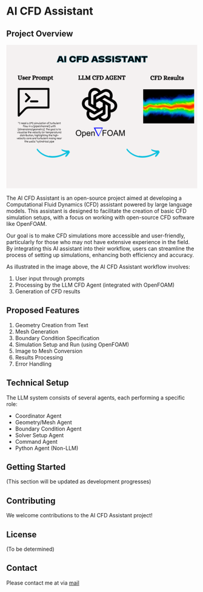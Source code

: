 # AI CFD Assistant

## Project Overview

![AI CFD Assistant Overview](images/ai-cfd-assistant-overview.png)

The AI CFD Assistant is an open-source project aimed at developing a Computational Fluid Dynamics (CFD) assistant powered by large language models. This assistant is designed to facilitate the creation of basic CFD simulation setups, with a focus on working with open-source CFD software like OpenFOAM.

Our goal is to make CFD simulations more accessible and user-friendly, particularly for those who may not have extensive experience in the field. By integrating this AI assistant into their workflow, users can streamline the process of setting up simulations, enhancing both efficiency and accuracy.

As illustrated in the image above, the AI CFD Assistant workflow involves:
1. User input through prompts
2. Processing by the LLM CFD Agent (integrated with OpenFOAM)
3. Generation of CFD results

## Proposed Features

1. Geometry Creation from Text
2. Mesh Generation
3. Boundary Condition Specification
4. Simulation Setup and Run (using OpenFOAM)
5. Image to Mesh Conversion
6. Results Processing
7. Error Handling

## Technical Setup

The LLM system consists of several agents, each performing a specific role:

- Coordinator Agent
- Geometry/Mesh Agent
- Boundary Condition Agent
- Solver Setup Agent
- Command Agent
- Python Agent (Non-LLM)


## Getting Started

(This section will be updated as development progresses)

## Contributing

We welcome contributions to the AI CFD Assistant project! 

## License

(To be determined)

## Contact

Please contact me at via [mail](mailto:eloghosaefficiency@gmail.com)
